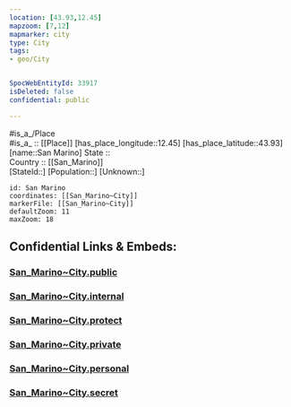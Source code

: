 ```yaml
---
location: [43.93,12.45] 
mapzoom: [7,12] 
mapmarker: city 
type: City
tags:
- geo/City


SpocWebEntityId: 33917
isDeleted: false
confidential: public

---
```

#is_a_/Place  
#is_a_ :: [[Place]] 
[has_place_longitude::12.45] 
[has_place_latitude::43.93] 
[name::San Marino] 
State ::  
Country :: [[San_Marino]]  
[StateId::] 
[Population::] 
[Unknown::] 


```leaflet
id: San Marino
coordinates: [[San_Marino~City]] 
markerFile: [[San_Marino~City]] 
defaultZoom: 11 
maxZoom: 18
```


## Confidential Links & Embeds: 

### [San_Marino~City.public](/_public/\Earth\Continent\Europe\Europe~South\San_Marino\Castelli~San_Marino\Borgo_Maggiore\CitySan_Marino~City.public.md) 

### [San_Marino~City.internal](/_internal/\Earth\Continent\Europe\Europe~South\San_Marino\Castelli~San_Marino\Borgo_Maggiore\CitySan_Marino~City.internal.md) 

### [San_Marino~City.protect](/_protect/\Earth\Continent\Europe\Europe~South\San_Marino\Castelli~San_Marino\Borgo_Maggiore\CitySan_Marino~City.protect.md) 

### [San_Marino~City.private](/_private/\Earth\Continent\Europe\Europe~South\San_Marino\Castelli~San_Marino\Borgo_Maggiore\CitySan_Marino~City.private.md) 

### [San_Marino~City.personal](/_personal/\Earth\Continent\Europe\Europe~South\San_Marino\Castelli~San_Marino\Borgo_Maggiore\CitySan_Marino~City.personal.md) 

### [San_Marino~City.secret](/_secret/\Earth\Continent\Europe\Europe~South\San_Marino\Castelli~San_Marino\Borgo_Maggiore\CitySan_Marino~City.secret.md)

